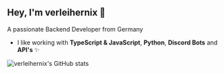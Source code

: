 ## Hey, I'm verleihernix 👋
A passionate Backend Developer from Germany
- I like working with **TypeScript & JavaScript**, **Python**, **Discord Bots** and **API's** ✨

![verleihernix's GitHub stats](https://github-readme-stats.vercel.app/api?username=verleihernix&show_icons=true&bg_color=00000000)

